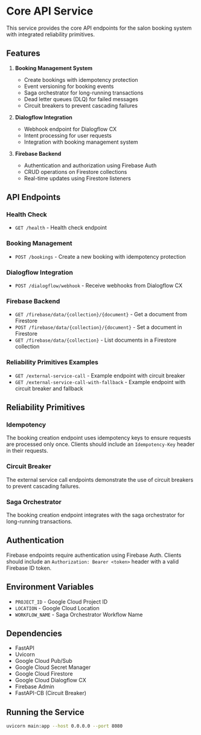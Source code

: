 # Core API Service

This service provides the core API endpoints for the salon booking system with integrated reliability primitives.

## Features

1. **Booking Management System**
   - Create bookings with idempotency protection
   - Event versioning for booking events
   - Saga orchestrator for long-running transactions
   - Dead letter queues (DLQ) for failed messages
   - Circuit breakers to prevent cascading failures

2. **Dialogflow Integration**
   - Webhook endpoint for Dialogflow CX
   - Intent processing for user requests
   - Integration with booking management system

3. **Firebase Backend**
   - Authentication and authorization using Firebase Auth
   - CRUD operations on Firestore collections
   - Real-time updates using Firestore listeners

## API Endpoints

### Health Check

- `GET /health` - Health check endpoint

### Booking Management

- `POST /bookings` - Create a new booking with idempotency protection

### Dialogflow Integration

- `POST /dialogflow/webhook` - Receive webhooks from Dialogflow CX

### Firebase Backend

- `GET /firebase/data/{collection}/{document}` - Get a document from Firestore
- `POST /firebase/data/{collection}/{document}` - Set a document in Firestore
- `GET /firebase/data/{collection}` - List documents in a Firestore collection

### Reliability Primitives Examples

- `GET /external-service-call` - Example endpoint with circuit breaker
- `GET /external-service-call-with-fallback` - Example endpoint with circuit breaker and fallback

## Reliability Primitives

### Idempotency

The booking creation endpoint uses idempotency keys to ensure requests are processed only once.
Clients should include an `Idempotency-Key` header in their requests.

### Circuit Breaker

The external service call endpoints demonstrate the use of circuit breakers to prevent cascading failures.

### Saga Orchestrator

The booking creation endpoint integrates with the saga orchestrator for long-running transactions.

## Authentication

Firebase endpoints require authentication using Firebase Auth.
Clients should include an `Authorization: Bearer <token>` header with a valid Firebase ID token.

## Environment Variables

- `PROJECT_ID` - Google Cloud Project ID
- `LOCATION` - Google Cloud Location
- `WORKFLOW_NAME` - Saga Orchestrator Workflow Name

## Dependencies

- FastAPI
- Uvicorn
- Google Cloud Pub/Sub
- Google Cloud Secret Manager
- Google Cloud Firestore
- Google Cloud Dialogflow CX
- Firebase Admin
- FastAPI-CB (Circuit Breaker)

## Running the Service

```bash
uvicorn main:app --host 0.0.0.0 --port 8080
```
